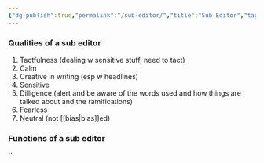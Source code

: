 ```yaml
---
{"dg-publish":true,"permalink":"/sub-editor/","title":"Sub Editor","tags":["journalism"],"created":"2022-12-13","updated":""}
---
```



### Qualities of a sub editor 
1. Tactfulness (dealing w sensitive stuff, need to tact)
2. Calm
3. Creative in writing (esp w headlines)
4. Sensitive
5. Dilligence (alert and be aware of the words used and how things are talked about and the ramifications)
6. Fearless
7. Neutral (not [[bias\|bias]]ed)

### Functions of a sub editor


''
